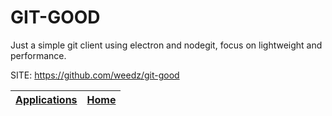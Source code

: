 # GIT-GOOD

 Just a simple git client using electron and nodegit, focus on lightweight 
 and performance.

 SITE: https://github.com/weedz/git-good

 | [Applications](https://portable-linux-apps.github.io/apps.html) | [Home](https://portable-linux-apps.github.io)
 | --- | --- |
